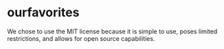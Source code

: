 # ourfavorites

We chose to use the MIT license because it is simple to use, poses limited restrictions, and allows for open source capabilities.
